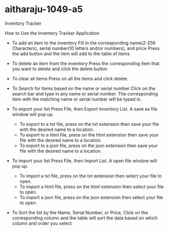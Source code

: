 # aitharaju-1049-a5
Inventory Tracker

How to Use the Inventory Tracker Application

- To add an item to the inventory
    Fill in the corresponding name(2-256 Characters), serial number(10 letters and/or numbers), and price
    Press the add button and the item will add to the table of items
    
- To delete an item from the inventory
    Press the corresponding item that you want to delete and click the delete button
    
- To clear all items
    Press on all the items and click delete.
    
- To Search for items based on the name or serial number
    Click on the search bar and type in any name or serial number. 
    The corresponding item with the matching name or serial number will be typed in.

- To export your list
    Press File, then Export Inventory List. 
     A save as file window will pop up.
     - To export to a txt file, press on the txt extension then save your file with the desired name to a location.
     - To export to a html file, press on the html extension then save your file with the desired name to a location.
     - To export to a json file, press on the json extension then save your file with the desired name to a location.

- To import your list
    Press File, then Import List. 
     A open file window will pop up.
     - To import a txt file, press on the txt extension then select your file to open.
     - To import a html file, press on the html extension then select your file to open.
     - To import a json file, press on the json extension then select your file to open.

- To Sort the list by the Name, Serial Number, or Price, 
     Click on the corresponding column and the table will sort the data based on which column and order you select
